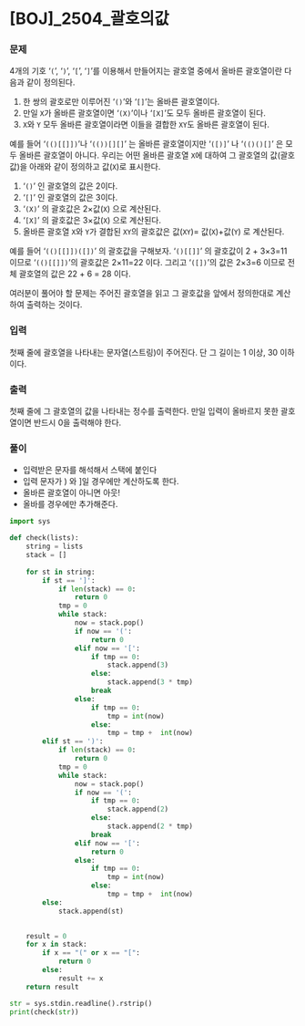 # [BOJ]_2504_괄호의값

### 문제

4개의 기호 ‘`(`’, ‘`)`’, ‘`[`’, ‘`]`’를 이용해서 만들어지는 괄호열 중에서 올바른 괄호열이란 다음과 같이 정의된다.

1. 한 쌍의 괄호로만 이루어진 ‘`()`’와 ‘`[]`’는 올바른 괄호열이다. 
2. 만일 `X`가 올바른 괄호열이면 ‘`(X)`’이나 ‘`[X]`’도 모두 올바른 괄호열이 된다. 
3. `X`와 `Y` 모두 올바른 괄호열이라면 이들을 결합한 `XY`도 올바른 괄호열이 된다.

예를 들어 ‘`(()[[]])`’나 ‘`(())[][]`’ 는 올바른 괄호열이지만 ‘`([)]`’ 나 ‘`(()()[]`’ 은 모두 올바른 괄호열이 아니다. 우리는 어떤 올바른 괄호열 `X`에 대하여 그 괄호열의 값(괄호값)을 아래와 같이 정의하고 값(`X`)로 표시한다. 

1. ‘`()`’ 인 괄호열의 값은 2이다.
2. ‘`[]`’ 인 괄호열의 값은 3이다.
3. ‘`(X)`’ 의 괄호값은 2×값(`X`) 으로 계산된다.
4. ‘`[X]`’ 의 괄호값은 3×값(`X`) 으로 계산된다.
5. 올바른 괄호열 `X`와 `Y`가 결합된 `XY`의 괄호값은 값(`XY`)= 값(`X`)+값(`Y`) 로 계산된다.

예를 들어 ‘`(()[[]])([])`’ 의 괄호값을 구해보자. ‘`()[[]]`’ 의 괄호값이 2 + 3×3=11 이므로 ‘`(()[[]])`’의 괄호값은 2×11=22 이다. 그리고 ‘`([])`’의 값은 2×3=6 이므로 전체 괄호열의 값은 22 + 6 = 28 이다.

여러분이 풀어야 할 문제는 주어진 괄호열을 읽고 그 괄호값을 앞에서 정의한대로 계산하여 출력하는 것이다. 

### 입력

첫째 줄에 괄호열을 나타내는 문자열(스트링)이 주어진다. 단 그 길이는 1 이상, 30 이하이다.

### 출력

첫째 줄에 그 괄호열의 값을 나타내는 정수를 출력한다. 만일 입력이 올바르지 못한 괄호열이면 반드시 0을 출력해야 한다. 

### 풀이

- 입력받은 문자를 해석해서 스택에 붙인다
- 입력 문자가 ) 와 ]일 경우에만 계산하도록 한다.
- 올바른 괄호열이 아니면 아웃!
- 올바를 경우에만 추가해준다.

```python
import sys

def check(lists):
    string = lists
    stack = []
    
    for st in string:
        if st == ']':
            if len(stack) == 0:
                return 0
            tmp = 0
            while stack:
                now = stack.pop()
                if now == '(':
                    return 0
                elif now == '[':
                    if tmp == 0:
                        stack.append(3)
                    else:
                        stack.append(3 * tmp)
                    break
                else:
                    if tmp == 0:
                        tmp = int(now)
                    else:
                        tmp = tmp +  int(now)
        elif st == ')':
            if len(stack) == 0:
                return 0
            tmp = 0
            while stack:
                now = stack.pop()
                if now == '(':
                    if tmp == 0:
                        stack.append(2)
                    else:
                        stack.append(2 * tmp)
                    break
                elif now == '[':
                    return 0
                else:
                    if tmp == 0:
                        tmp = int(now)
                    else:
                        tmp = tmp +  int(now)
        else:
            stack.append(st)

            
    result = 0
    for x in stack:
        if x == "(" or x == "[":
            return 0
        else:
            result += x
    return result

str = sys.stdin.readline().rstrip()
print(check(str))
```






